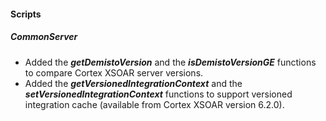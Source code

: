 
#### Scripts
##### CommonServer
- Added the ***getDemistoVersion*** and the ***isDemistoVersionGE*** functions to compare Cortex XSOAR server versions.
- Added the ***getVersionedIntegrationContext*** and the ***setVersionedIntegrationContext*** functions to support versioned integration cache (available from Cortex XSOAR version 6.2.0).
